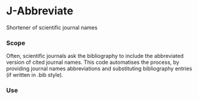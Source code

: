 # J-Abbreviate
Shortener of scientific journal names

### Scope
Often, scientific journals ask the bibliography to include the abbreviated version of cited journal names. This code automatises the process, by providing journal names abbreviations and substituting bibliography entries (if written in .bib style).

### Use
